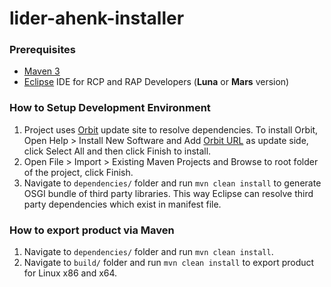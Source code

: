 # lider-ahenk-installer

### Prerequisites

* [Maven 3](https://maven.apache.org/download.cgi)
* [Eclipse](http://www.eclipse.org/downloads/packages/eclipse-rcp-and-rap-developers/mars1) IDE for RCP and RAP Developers (**Luna** or **Mars** version)

### How to Setup Development Environment

1. Project uses [Orbit](http://www.eclipse.org/orbit/) update site to resolve dependencies. To install Orbit, Open Help > Install New Software and Add [Orbit URL](http://download.eclipse.org/tools/orbit/downloads/drops/R20150821153341/) as update side, click Select All and then click Finish to install.
2. Open File > Import > Existing Maven Projects and Browse to root folder of the project, click Finish.
3. Navigate to `dependencies/` folder and run `mvn clean install` to generate OSGI bundle of third party libraries. This way Eclipse can resolve third party dependencies which exist in manifest file.

### How to export product via Maven

1. Navigate to `dependencies/` folder and run `mvn clean install`.
2. Navigate to `build/` folder and run `mvn clean install` to export product for Linux x86 and x64.

